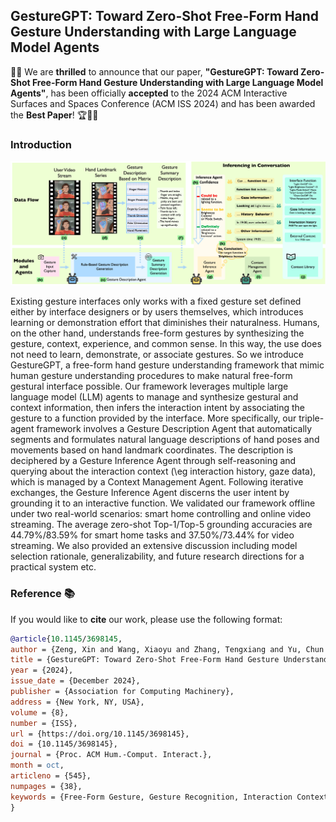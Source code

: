 ## GestureGPT: Toward Zero-Shot Free-Form Hand Gesture Understanding with Large Language Model Agents

🎉✨ We are **thrilled** to announce that our paper, **"GestureGPT: Toward Zero-Shot Free-Form Hand Gesture Understanding with Large Language Model Agents"**, has been officially **accepted** to the 2024 ACM Interactive Surfaces and Spaces Conference (ACM ISS 2024) and has been awarded the **Best Paper**! 🏆🥇🎉

### Introduction

![](teaser_withoutmy.jpg)

Existing gesture interfaces only works with a fixed gesture set defined either by interface designers or by users themselves, which introduces learning or demonstration effort that diminishes their naturalness. 
Humans, on the other hand, understands free-form gestures by synthesizing the gesture, context, experience, and common sense.
In this way, the use does not need to learn, demonstrate, or associate gestures. 
So we introduce GestureGPT, a free-form hand gesture understanding framework that mimic human gesture understanding procedures to make natural free-form gestural interface possible. 
Our framework leverages multiple large language model (LLM) agents to manage and synthesize gestural and context information, then infers the interaction intent by associating the gesture to a function provided by the interface.
More specifically, our triple-agent framework involves a Gesture Description Agent that automatically segments and formulates natural language descriptions of hand poses and movements based on hand landmark coordinates. 
The description is deciphered by a Gesture Inference Agent through self-reasoning and querying about the interaction context (\eg interaction history, gaze data), which is managed by a Context Management Agent. 
Following iterative exchanges, the Gesture Inference Agent discerns the user intent by grounding it to an interactive function. 
We validated our framework offline under two real-world scenarios: smart home controlling and online video streaming. 
The average zero-shot Top-1/Top-5 grounding accuracies are 44.79\%/83.59\% for smart home tasks and 37.50\%/73.44\% for video streaming. 
We also provided an extensive discussion including model selection rationale, generalizability, and future research directions for a practical system etc.

### Reference 📚

If you would like to **cite** our work, please use the following format:

```bibtex
@article{10.1145/3698145,
author = {Zeng, Xin and Wang, Xiaoyu and Zhang, Tengxiang and Yu, Chun and Zhao, Shengdong and Chen, Yiqiang},
title = {GestureGPT: Toward Zero-Shot Free-Form Hand Gesture Understanding with Large Language Model Agents},
year = {2024},
issue_date = {December 2024},
publisher = {Association for Computing Machinery},
address = {New York, NY, USA},
volume = {8},
number = {ISS},
url = {https://doi.org/10.1145/3698145},
doi = {10.1145/3698145},
journal = {Proc. ACM Hum.-Comput. Interact.},
month = oct,
articleno = {545},
numpages = {38},
keywords = {Free-Form Gesture, Gesture Recognition, Interaction Context, Zero-Shot}
}